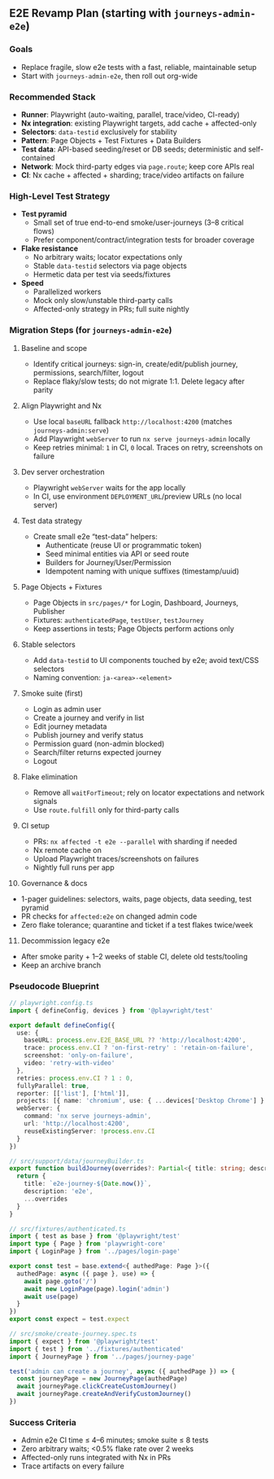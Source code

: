 ## E2E Revamp Plan (starting with `journeys-admin-e2e`)

### Goals

- Replace fragile, slow e2e tests with a fast, reliable, maintainable setup
- Start with `journeys-admin-e2e`, then roll out org-wide

### Recommended Stack

- **Runner**: Playwright (auto-waiting, parallel, trace/video, CI-ready)
- **Nx integration**: existing Playwright targets, add cache + affected-only
- **Selectors**: `data-testid` exclusively for stability
- **Pattern**: Page Objects + Test Fixtures + Data Builders
- **Test data**: API-based seeding/reset or DB seeds; deterministic and self-contained
- **Network**: Mock third-party edges via `page.route`; keep core APIs real
- **CI**: Nx cache + affected + sharding; trace/video artifacts on failure

### High-Level Test Strategy

- **Test pyramid**
  - Small set of true end-to-end smoke/user-journeys (3–8 critical flows)
  - Prefer component/contract/integration tests for broader coverage
- **Flake resistance**
  - No arbitrary waits; locator expectations only
  - Stable `data-testid` selectors via page objects
  - Hermetic data per test via seeds/fixtures
- **Speed**
  - Parallelized workers
  - Mock only slow/unstable third-party calls
  - Affected-only strategy in PRs; full suite nightly

### Migration Steps (for `journeys-admin-e2e`)

1. Baseline and scope

   - Identify critical journeys: sign-in, create/edit/publish journey, permissions, search/filter, logout
   - Replace flaky/slow tests; do not migrate 1:1. Delete legacy after parity

2. Align Playwright and Nx

   - Use local `baseURL` fallback `http://localhost:4200` (matches `journeys-admin:serve`)
   - Add Playwright `webServer` to run `nx serve journeys-admin` locally
   - Keep retries minimal: `1` in CI, `0` local. Traces on retry, screenshots on failure

3. Dev server orchestration

   - Playwright `webServer` waits for the app locally
   - In CI, use environment `DEPLOYMENT_URL`/preview URLs (no local server)

4. Test data strategy

   - Create small e2e “test-data” helpers:
     - Authenticate (reuse UI or programmatic token)
     - Seed minimal entities via API or seed route
     - Builders for Journey/User/Permission
     - Idempotent naming with unique suffixes (timestamp/uuid)

5. Page Objects + Fixtures

   - Page Objects in `src/pages/*` for Login, Dashboard, Journeys, Publisher
   - Fixtures: `authenticatedPage`, `testUser`, `testJourney`
   - Keep assertions in tests; Page Objects perform actions only

6. Stable selectors

   - Add `data-testid` to UI components touched by e2e; avoid text/CSS selectors
   - Naming convention: `ja-<area>-<element>`

7. Smoke suite (first)

   - Login as admin user
   - Create a journey and verify in list
   - Edit journey metadata
   - Publish journey and verify status
   - Permission guard (non-admin blocked)
   - Search/filter returns expected journey
   - Logout

8. Flake elimination

   - Remove all `waitForTimeout`; rely on locator expectations and network signals
   - Use `route.fulfill` only for third-party calls

9. CI setup

   - PRs: `nx affected -t e2e --parallel` with sharding if needed
   - Nx remote cache on
   - Upload Playwright traces/screenshots on failures
   - Nightly full runs per app

10. Governance & docs

- 1-pager guidelines: selectors, waits, page objects, data seeding, test pyramid
- PR checks for `affected:e2e` on changed admin code
- Zero flake tolerance; quarantine and ticket if a test flakes twice/week

11. Decommission legacy e2e

- After smoke parity + 1–2 weeks of stable CI, delete old tests/tooling
- Keep an archive branch

### Pseudocode Blueprint

```ts
// playwright.config.ts
import { defineConfig, devices } from '@playwright/test'

export default defineConfig({
  use: {
    baseURL: process.env.E2E_BASE_URL ?? 'http://localhost:4200',
    trace: process.env.CI ? 'on-first-retry' : 'retain-on-failure',
    screenshot: 'only-on-failure',
    video: 'retry-with-video'
  },
  retries: process.env.CI ? 1 : 0,
  fullyParallel: true,
  reporter: [['list'], ['html']],
  projects: [{ name: 'chromium', use: { ...devices['Desktop Chrome'] } }],
  webServer: {
    command: 'nx serve journeys-admin',
    url: 'http://localhost:4200',
    reuseExistingServer: !process.env.CI
  }
})
```

```ts
// src/support/data/journeyBuilder.ts
export function buildJourney(overrides?: Partial<{ title: string; description: string }>) {
  return {
    title: `e2e-journey-${Date.now()}`,
    description: 'e2e',
    ...overrides
  }
}
```

```ts
// src/fixtures/authenticated.ts
import { test as base } from '@playwright/test'
import type { Page } from 'playwright-core'
import { LoginPage } from '../pages/login-page'

export const test = base.extend<{ authedPage: Page }>({
  authedPage: async ({ page }, use) => {
    await page.goto('/')
    await new LoginPage(page).login('admin')
    await use(page)
  }
})
export const expect = test.expect
```

```ts
// src/smoke/create-journey.spec.ts
import { expect } from '@playwright/test'
import { test } from '../fixtures/authenticated'
import { JourneyPage } from '../pages/journey-page'

test('admin can create a journey', async ({ authedPage }) => {
  const journeyPage = new JourneyPage(authedPage)
  await journeyPage.clickCreateCustomJourney()
  await journeyPage.createAndVerifyCustomJourney()
})
```

### Success Criteria

- Admin e2e CI time ≤ 4–6 minutes; smoke suite ≤ 8 tests
- Zero arbitrary waits; <0.5% flake rate over 2 weeks
- Affected-only runs integrated with Nx in PRs
- Trace artifacts on every failure
